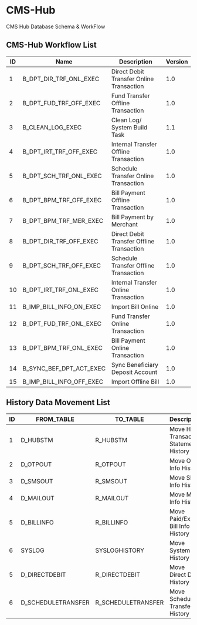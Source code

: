 # CMS-Hub
CMS Hub Database Schema &amp; WorkFlow

## CMS-Hub Workflow List

| ID  | Name                         | Description                                 | Version |
|-----|------------------------------|---------------------------------------------|---------|
| 1   | B_DPT_DIR_TRF_ONL_EXEC       | Direct Debit Transfer Online Transaction    | 1.0     |
| 2   | B_DPT_FUD_TRF_OFF_EXEC       | Fund Transfer Offline Transaction           | 1.0     |
| 3   | B_CLEAN_LOG_EXEC             | Clean Log/ System Build Task                | 1.1     |
| 4   | B_DPT_IRT_TRF_OFF_EXEC       | Internal Transfer Offline Transaction       | 1.0     |
| 5   | B_DPT_SCH_TRF_ONL_EXEC       | Schedule Transfer Online Transaction        | 1.0     |
| 6   | B_DPT_BPM_TRF_OFF_EXEC       | Bill Payment Offline Transaction            | 1.0     |
| 7   | B_DPT_BPM_TRF_MER_EXEC       | Bill Payment by Merchant                    | 1.0     |
| 8   | B_DPT_DIR_TRF_OFF_EXEC       | Direct Debit Transfer Offline Transaction   | 1.0     |
| 9   | B_DPT_SCH_TRF_OFF_EXEC       | Schedule Transfer Offline Transaction       | 1.0     |
| 10  | B_DPT_IRT_TRF_ONL_EXEC       | Internal Transfer Online Transaction        | 1.0     |
| 11  | B_IMP_BILL_INFO_ON_EXEC      | Import Bill Online                          | 1.0     |
| 12  | B_DPT_FUD_TRF_ONL_EXEC       | Fund Transfer Online Transaction            | 1.0     |
| 13  | B_DPT_BPM_TRF_ONL_EXEC       | Bill Payment Online Transaction             | 1.0     |
| 14  | B_SYNC_BEF_DPT_ACT_EXEC      | Sync Beneficiary Deposit Account            | 1.0     |
| 15  | B_IMP_BILL_INFO_OFF_EXEC     | Import Offline Bill                         | 1.0     |

## History Data Movement List

| ID  | FROM_TABLE | TO_TABLE      | Description                          | TYPE     | FREQUENCY |
|-----|------------|---------------|--------------------------------------|----------|-----------|
| 1   | D_HUBSTM   | R_HUBSTM      | Move Hub Transaction Statement History | T-SQL    | DAILY     |
| 2   | D_OTPOUT   | R_OTPOUT      | Move OTP Info History                | T-SQL    | DAILY     |
| 3   | D_SMSOUT   | R_SMSOUT      | Move SMS Info History                | T-SQL    | DAILY     |
| 4   | D_MAILOUT  | R_MAILOUT     | Move Mail Info History               | T-SQL    | DAILY     |
| 5   | D_BILLINFO | R_BILLINFO    | Move Paid/Expire Bill Info History   | T-SQL    | DAILY     |
| 6   | SYSLOG     | SYSLOGHISTORY | Move System Log History              | Agent    | DAILY     |
| 5   | D_DIRECTDEBIT | R_DIRECTDEBIT    | Move Direct Debit History      | T-SQL    | DAILY     |
| 6   | D_SCHEDULETRANSFER | R_SCHEDULETRANSFER | Move Schedule Transfer History | T-SQL    | DAILY     |
